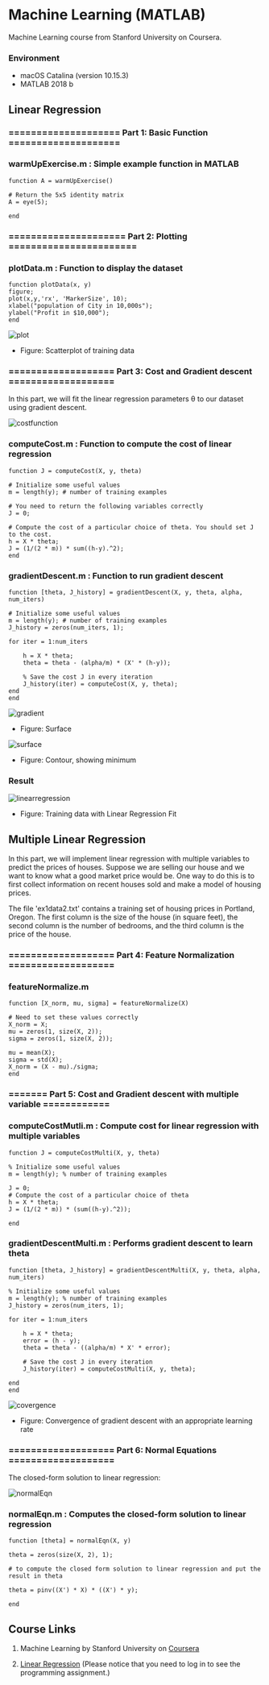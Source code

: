 # Machine Learning (MATLAB)

Machine Learning course from Stanford University on Coursera.

### Environment
- macOS Catalina (version 10.15.3)
- MATLAB 2018 b

## Linear Regression 

### ==================== Part 1: Basic Function ====================
### warmUpExercise.m : Simple example function in MATLAB

```
function A = warmUpExercise()

# Return the 5x5 identity matrix 
A = eye(5);

end
```

### ===================== Part 2: Plotting =======================
### plotData.m : Function to display the dataset

```
function plotData(x, y)
figure;
plot(x,y,'rx', 'MarkerSize', 10);
xlabel("population of City in 10,000s");
ylabel("Profit in $10,000");
end
```

![plot](Figure/datavisualize.jpg)
- Figure: Scatterplot of training data

### =================== Part 3: Cost and Gradient descent ===================
In this part, we will fit the linear regression parameters θ to our dataset using gradient descent.

![costfunction](Figure/costfunction.png)

### computeCost.m : Function to compute the cost of linear regression
```
function J = computeCost(X, y, theta)

# Initialize some useful values
m = length(y); # number of training examples

# You need to return the following variables correctly 
J = 0;

# Compute the cost of a particular choice of theta. You should set J to the cost.
h = X * theta;
J = (1/(2 * m)) * sum((h-y).^2);
end
```

### gradientDescent.m : Function to run gradient descent
```
function [theta, J_history] = gradientDescent(X, y, theta, alpha, num_iters)

# Initialize some useful values
m = length(y); # number of training examples
J_history = zeros(num_iters, 1);

for iter = 1:num_iters
    
    h = X * theta;
    theta = theta - (alpha/m) * (X' * (h-y));
    
    % Save the cost J in every iteration    
    J_history(iter) = computeCost(X, y, theta);
end
end
```

![gradient](Figure/surface.jpg)
- Figure: Surface

![surface](Figure/contour.jpg)
- Figure: Contour, showing minimum

### Result

![linearregression](Figure/trainingdata.jpg)
- Figure: Training data with Linear Regression Fit

## Multiple Linear Regression

In this part, we will implement linear regression with multiple variables to predict the prices of houses. Suppose we are selling our house and we want to know what a good market price would be. One way to do this is to first collect information on recent houses sold and make a model of housing prices.

The file 'ex1data2.txt' contains a training set of housing prices in Portland, Oregon. The first column is the size of the house (in square feet), the second column is the number of bedrooms, and the third column is the price of the house.

### =================== Part 4: Feature Normalization ===================
### featureNormalize.m

```
function [X_norm, mu, sigma] = featureNormalize(X)

# Need to set these values correctly
X_norm = X;
mu = zeros(1, size(X, 2));
sigma = zeros(1, size(X, 2));

mu = mean(X);
sigma = std(X);
X_norm = (X - mu)./sigma;
end
```

### ======= Part 5: Cost and Gradient descent with multiple variable ============

### computeCostMutli.m : Compute cost for linear regression with multiple variables

```
function J = computeCostMulti(X, y, theta)

% Initialize some useful values
m = length(y); % number of training examples

J = 0;
# Compute the cost of a particular choice of theta
h = X * theta;
J = (1/(2 * m)) * (sum((h-y).^2));

end
```

### gradientDescentMulti.m : Performs gradient descent to learn theta

```
function [theta, J_history] = gradientDescentMulti(X, y, theta, alpha, num_iters)

% Initialize some useful values
m = length(y); % number of training examples
J_history = zeros(num_iters, 1);

for iter = 1:num_iters

    h = X * theta;
    error = (h - y);
    theta = theta - ((alpha/m) * X' * error);
    
    # Save the cost J in every iteration    
    J_history(iter) = computeCostMulti(X, y, theta);

end
end
```

![covergence](Figure/covergance.jpg)
- Figure: Convergence of gradient descent with an appropriate learning rate


### =================== Part 6: Normal Equations ===================

The closed-form solution to linear regression:

![normalEqn](Figure/normalEqn.png)

### normalEqn.m : Computes the closed-form solution to linear regression 
```
function [theta] = normalEqn(X, y)

theta = zeros(size(X, 2), 1);

# to compute the closed form solution to linear regression and put the result in theta

theta = pinv((X') * X) * ((X') * y);

end
```

## Course Links

1) Machine Learning by Stanford University on [Coursera](https://www.coursera.org/learn/machine-learning)

2) [Linear Regression](https://www.coursera.org/learn/machine-learning/programming/8f3qT/linear-regression) 
(Please notice that you need to log in to see the programming assignment.)